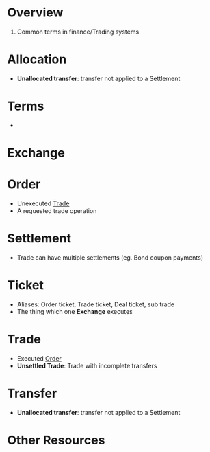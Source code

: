 # Overview
1. Common terms in finance/Trading systems


# Allocation
- **Unallocated transfer**: transfer not applied to a Settlement


# Terms
-


# Exchange


# Order
- Unexecuted [Trade](TODO)
- A requested trade operation


# Settlement
- Trade can have multiple settlements (eg. Bond coupon payments)


# Ticket
- Aliases: Order ticket, Trade ticket, Deal ticket, sub trade
- The thing which one **Exchange** executes


# Trade
- Executed [Order](TODO)
- **Unsettled Trade**: Trade with incomplete transfers


# Transfer
- **Unallocated transfer**: transfer not applied to a Settlement


# Other Resources